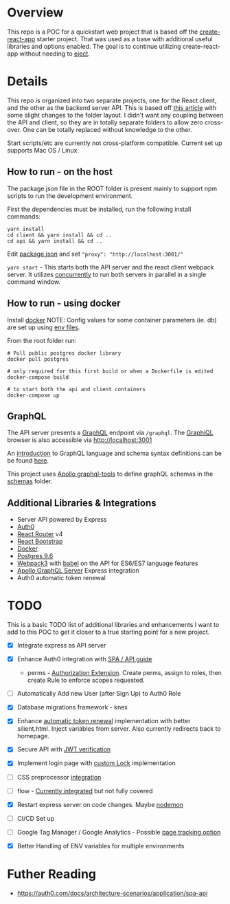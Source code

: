 # Overview

This repo is a POC for a quickstart web project that is based off the [create-react-app](https://github.com/facebookincubator/create-react-app) starter project. That was used as a base with additional useful libraries and options enabled. The goal is to continue utilizing create-react-app without needing to [eject](https://github.com/facebookincubator/create-react-app/blob/master/packages/react-scripts/template/README.md#npm-run-eject). 

# Details

This repo is organized into two separate projects, one for the React client, and the other as the backend server API. This is based off [this article](https://www.fullstackreact.com/articles/using-create-react-app-with-a-server/) with some slight changes to the folder layout. I didn't want any coupling between the API and client, so they are in totally separate folders to allow zero cross-over. One can be totally replaced without knowledge to the other.

Start scripts/etc are currently not cross-platform compatible. Current set up supports Mac OS / Linux. 

## How to run - on the host

The package.json file in the ROOT folder is present mainly to support npm scripts to run the development environment. 

First the dependencies must be installed, run the following install commands:

```shell
yarn install
cd client && yarn install && cd ..
cd api && yarn install && cd ..
```

Edit [package.json](./client/package.json) and set `"proxy": "http://localhost:3001/"`

`yarn start` - This starts both the API server and the react client webpack server. It utilizes [concurrently](https://github.com/kimmobrunfeldt/concurrently) to run both servers in parallel in a single command window.

## How to run - using docker

Install [docker](https://www.docker.com/docker-mac)
NOTE: Config values for some container parameters (ie. db) are set up using [env files](https://docs.docker.com/compose/environment-variables/).

From the root folder run:

```shell
# Pull public postgres docker library
docker pull postgres

# only required for this first build or when a Dockerfile is edited
docker-compose build 

# to start both the api and client containers
docker-compose up
```

## GraphQL

The API server presents a [GraphQL](http://graphql.org) endpoint via `/graphql`. The [GraphiQL](https://github.com/graphql/graphiql) browser 
is also accessible via [http://localhost:3001](http://localhost:3001)

An [introduction](http://graphql.org/learn/) to GraphQL language and schema syntax
definitions can be be found [here](http://graphql.org/graphql-js/).

This project uses [Apollo graphql-tools](https://www.apollographql.com/docs/graphql-tools/) to define graphQL
schemas in the [schemas](./api/schemas) folder.


## Additional Libraries & Integrations

- Server API powered by Express
- [Auth0](https://auth0.com/docs/quickstart/spa/react)
- [React Router](https://reacttraining.com/react-router/web/guides/philosophy) v4
- [React Bootstrap](https://react-bootstrap.github.io/)
- [Docker](https://www.docker.com/)
- [Postgres 9.6](https://www.postgresql.org/docs/9.6/static/index.html)
- [Webpack3](https://webpack.js.org/) with [babel](https://babeljs.io/) on the API for ES6/ES7 language features
- [Apollo GraphQL Server](https://www.apollographql.com/docs/apollo-server/) Express integration
- Auth0 automatic token renewal

# TODO

This is a basic TODO list of additional libraries and enhancements I want to add to this POC to get it closer to a true starting point for a new project. 

- [X] Integrate express as API server
- [X] Enhance Auth0 integration with [SPA / API guide](https://auth0.com/docs/architecture-scenarios/application/spa-api)
    - perms - [Authorization Extension](https://auth0.com/docs/extensions/authorization-extension/v2). Create perms, assign to roles, then create Rule to enforce scopes requested.
- [ ] Automatically Add new User (after Sign Up) to Auth0 Role
- [X] Database migrations framework - knex
- [X] Enhance [automatic token renewal](https://auth0.com/docs/quickstart/spa/react/05-token-renewal) implementation with better silient.html. Inject variables from server. Also currently redirects back to homepage.
- [X] Secure API with [JWT verification](https://auth0.com/docs/jwks)
- [X] Implement login page with [custom Lock](https://auth0.com/docs/libraries/lock/v10) implementation
- [ ] CSS preprocessor [integration](https://github.com/facebookincubator/create-react-app/blob/master/packages/react-scripts/template/README.md#adding-a-css-preprocessor-sass-less-etc)
- [ ] flow - [Currently integrated](https://github.com/facebookincubator/create-react-app/blob/master/packages/react-scripts/template/README.md#adding-flow) but not fully covered
- [X] Restart express server on code changes. Maybe [nodemon](https://github.com/remy/nodemon)
- [ ] CI/CD Set up
- [ ] Google Tag Manager / Google Analytics - Possible [page tracking option](https://www.pmg.com/blog/tracking-single-page-web-apps-google-tag-manager-analytics/)
- [X] Better Handling of ENV variables for multiple environments


# Futher Reading

- https://auth0.com/docs/architecture-scenarios/application/spa-api
